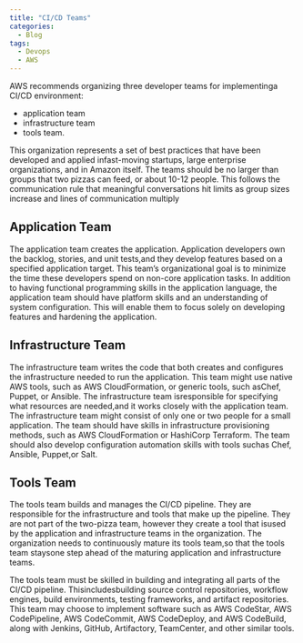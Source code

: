 ```yaml
---
title: "CI/CD Teams"
categories:
  - Blog
tags:
  - Devops
  - AWS
---
```


AWS recommends organizing three developer teams for implementinga CI/CD environment:
<ul>
<li>application team</li>
<li>infrastructure team</li>
<li>tools team.</li>
</ul>

This organization represents a set of best practices that have been developed and applied infast-moving startups, large enterprise organizations, and in Amazon itself. The teams should be no larger than groups that two pizzas can feed, or about 10-12 people. This follows the communication rule that meaningful conversations hit limits as group sizes increase and lines of communication multiply

<h2>Application Team</h2>

The application team creates the application. Application developers own the backlog, stories, and unit tests,and they develop features based on a specified application target. This team’s organizational goal is to minimize the time these developers spend on non-core application tasks. In addition to having functional programming skills in the application language, the application team should have platform skills and an understanding of system configuration. This will enable them to focus solely on developing features and hardening the application. 

<h2>Infrastructure Team</h2>

The infrastructure team writes the code that both creates and configures the infrastructure needed to run the application. This team might use native AWS tools, such as AWS CloudFormation, or generic tools, such asChef, Puppet, or Ansible. The infrastructure team isresponsible for specifying what resources are needed,and it works closely with the application team. The infrastructure team might consist of only one or two people for a small application. The team should have skills in infrastructure provisioning methods, such as AWS CloudFormation or HashiCorp Terraform. The team should also develop configuration automation skills with tools suchas Chef, Ansible, Puppet,or Salt.

<h2>Tools Team</h2>

The tools team builds and manages the CI/CD pipeline. They are responsible for the infrastructure and tools that make up the pipeline. They are not part of the two-pizza team, however they create a tool that isused by the application and infrastructure teams in the organization. The organization needs to continuously mature its tools team,so that the tools team staysone step ahead of the maturing application and infrastructure teams. 

The tools team must be skilled in building and integrating all parts of the CI/CD pipeline. Thisincludesbuilding source control repositories, workflow engines, build environments, testing frameworks, and artifact repositories. This team may choose to implement software such as AWS CodeStar, AWS CodePipeline, AWS CodeCommit, AWS CodeDeploy, and AWS CodeBuild, along with Jenkins, GitHub, Artifactory, TeamCenter, and other similar tools. 